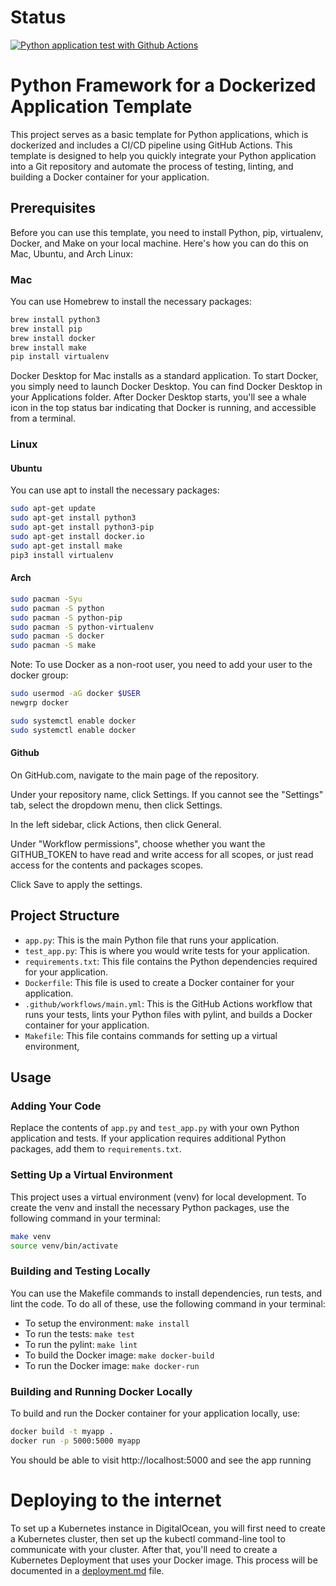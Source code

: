 # Status

[![Python application test with Github 
Actions](https://github.com/daemonp/python-server-framework/actions/workflows/main.yml/badge.svg)](https://github.com/daemonp/python-server-framework/actions/workflows/main.yml)

# Python Framework for a Dockerized Application Template

This project serves as a basic template for Python applications, which is 
dockerized and includes a CI/CD pipeline using GitHub Actions. This template is 
designed to help you quickly integrate your Python application into a Git 
repository and automate the process of testing, linting, and building a Docker 
container for your application.

## Prerequisites

Before you can use this template, you need to install Python, pip, virtualenv, Docker, and Make on your local machine. Here's how you can do this on Mac, Ubuntu, and Arch Linux:

### Mac

You can use Homebrew to install the necessary packages:

```bash
brew install python3
brew install pip
brew install docker
brew install make
pip install virtualenv
```

Docker Desktop for Mac installs as a standard application. To start 
Docker, you simply need to launch Docker Desktop. You can find 
Docker Desktop in your Applications folder. After Docker Desktop 
starts, you'll see a whale icon in the top status bar indicating 
that Docker is running, and accessible from a terminal.

### Linux

#### Ubuntu
You can use apt to install the necessary packages:
```bash
sudo apt-get update
sudo apt-get install python3
sudo apt-get install python3-pip
sudo apt-get install docker.io
sudo apt-get install make
pip3 install virtualenv
```


#### Arch
```bash
sudo pacman -Syu
sudo pacman -S python
sudo pacman -S python-pip
sudo pacman -S python-virtualenv
sudo pacman -S docker
sudo pacman -S make
```

Note: To use Docker as a non-root user, you need to add your user 
to the docker group:

```bash
sudo usermod -aG docker $USER
newgrp docker
```

```bash
sudo systemctl enable docker
sudo systemctl enable docker
```
#### Github 

On GitHub.com, navigate to the main page of the repository.

Under your repository name, click  Settings. If you cannot see the 
"Settings" tab, select the dropdown menu, then click Settings.

In the left sidebar, click  Actions, then click General.

Under "Workflow permissions", choose whether you want the GITHUB_TOKEN to have read and write access for all scopes, or just read access for the contents and packages scopes.

Click Save to apply the settings.


## Project Structure

- `app.py`: This is the main Python file that runs your application.
- `test_app.py`: This is where you would write tests for your application.
- `requirements.txt`: This file contains the Python dependencies required for your application.
- `Dockerfile`: This file is used to create a Docker container for your application.
- `.github/workflows/main.yml`: This is the GitHub Actions workflow that runs your tests, lints your Python files with pylint, and builds a Docker container for your application.
- `Makefile`: This file contains commands for setting up a virtual environment, 


## Usage

### Adding Your Code

Replace the contents of `app.py` and `test_app.py` with your own Python 
application and tests. If your application requires additional Python packages, 
add them to `requirements.txt`.

### Setting Up a Virtual Environment

This project uses a virtual environment (venv) for local development. To create 
the venv and install the necessary Python packages, use the following command 
in your terminal:

```bash
make venv
source venv/bin/activate
```

### Building and Testing Locally

You can use the Makefile commands to install dependencies, run tests, and lint 
the code. To do all of these, use the following command in your terminal:

* To setup the environment: `make install`
* To run the tests: `make test`
* To run the pylint: `make lint`
* To build the Docker image: `make docker-build`
* To run the Docker image: `make docker-run`

### Building and Running Docker Locally

To build and run the Docker container for your application locally, use:

```bash
docker build -t myapp .
docker run -p 5000:5000 myapp
```
You should be able to visit http://localhost:5000 and see the app running


# Deploying to the internet

To set up a Kubernetes instance in DigitalOcean, you will first 
need to create a Kubernetes cluster, then set up the kubectl 
command-line tool to communicate with your cluster. After that, 
you'll need to create a Kubernetes Deployment that uses your Docker 
image. This process will be documented in a 
[deployment.md](deployment.md) file.

